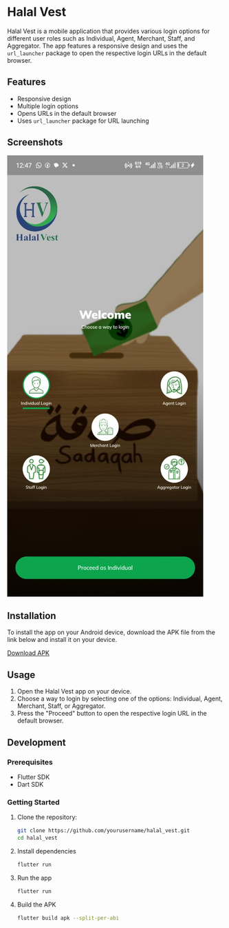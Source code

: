 # Halal Vest

Halal Vest is a mobile application that provides various login options for different user roles such as Individual, Agent, Merchant, Staff, and Aggregator. The app features a responsive design and uses the `url_launcher` package to open the respective login URLs in the default browser.

## Features

- Responsive design
- Multiple login options
- Opens URLs in the default browser
- Uses `url_launcher` package for URL launching

## Screenshots

![](lib/assets/images/Halal%20UI%20Screen.jpg)

## Installation

To install the app on your Android device, download the APK file from the link below and install it on your device.

[Download APK](build/app/outputs/flutter-apk/app-arm64-v8a-release.apk)

## Usage

1. Open the Halal Vest app on your device.
2. Choose a way to login by selecting one of the options: Individual, Agent, Merchant, Staff, or Aggregator.
3. Press the "Proceed" button to open the respective login URL in the default browser.

## Development

### Prerequisites

- Flutter SDK
- Dart SDK

### Getting Started

1. Clone the repository:

   ```sh
   git clone https://github.com/yourusername/halal_vest.git
   cd halal_vest
   
2. Install dependencies
   ```sh
   flutter run

3. Run the app

   ```sh
   flutter run

4. Build the APK

   ```sh
   flutter build apk --split-per-abi